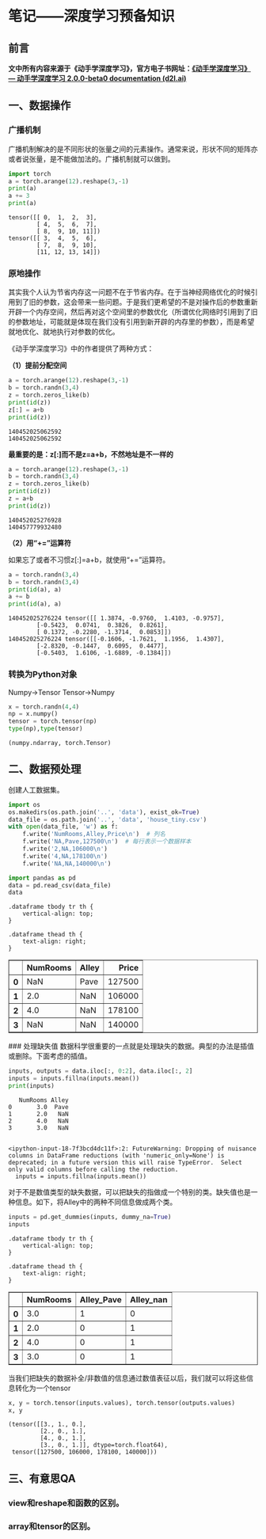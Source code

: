 # 笔记——深度学习预备知识
## 前言
**文中所有内容来源于《动手学深度学习》，官方电子书网址：[《动手学深度学习》 — 动手学深度学习 2.0.0-beta0 documentation (d2l.ai)](http://zh-v2.d2l.ai/index.html)**

## 一、数据操作

### 广播机制

广播机制解决的是不同形状的张量之间的元素操作。通常来说，形状不同的矩阵亦或者说张量，是不能做加法的。广播机制就可以做到。


```python
import torch
a = torch.arange(12).reshape(3,-1)
print(a)
a += 3
print(a)
```

    tensor([[ 0,  1,  2,  3],
            [ 4,  5,  6,  7],
            [ 8,  9, 10, 11]])
    tensor([[ 3,  4,  5,  6],
            [ 7,  8,  9, 10],
            [11, 12, 13, 14]])


### 原地操作

其实我个人认为节省内存这一问题不在于节省内存。在于当神经网络优化的时候引用到了旧的参数，这会带来一些问题。于是我们更希望的不是对操作后的参数重新开辟一个内存空间，然后再对这个空间里的参数优化（所谓优化网络时引用到了旧的参数地址，可能就是体现在我们没有引用到新开辟的内存里的参数），而是希望就地优化、就地执行对参数的优化。

《动手学深度学习》中的作者提供了两种方式：

**（1）提前分配空间**


```python
a = torch.arange(12).reshape(3,-1)
b = torch.randn(3,4) 
z = torch.zeros_like(b)
print(id(z))
z[:] = a+b
print(id(z))
```

    140452025062592
    140452025062592


**最重要的是：z[:]而不是z=a+b，不然地址是不一样的**


```python
a = torch.arange(12).reshape(3,-1)
b = torch.randn(3,4)
z = torch.zeros_like(b)
print(id(z))
z = a+b
print(id(z))
```

    140452025276928
    140457779932480


**（2）用“+=”运算符**

如果忘了或者不习惯z[:]=a+b，就使用“+=”运算符。


```python
a = torch.randn(3,4)
b = torch.randn(3,4)
print(id(a), a)
a += b
print(id(a), a)
```

    140452025276224 tensor([[ 1.3874, -0.9760,  1.4103, -0.9757],
            [-0.5423,  0.0741,  0.3826,  0.8261],
            [ 0.1372, -0.2280, -1.3714,  0.0853]])
    140452025276224 tensor([[-0.1606, -1.7621,  1.1956,  1.4307],
            [-2.8320, -0.1447,  0.6095,  0.4477],
            [-0.5403,  1.6106, -1.6889, -0.1384]])


### 转换为Python对象
Numpy->Tensor
Tensor->Numpy


```python
x = torch.randn(4,4)
np = x.numpy()
tensor = torch.tensor(np)
type(np),type(tensor)
```


    (numpy.ndarray, torch.Tensor)

## 二、数据预处理
创建人工数据集。


```python
import os
os.makedirs(os.path.join('..', 'data'), exist_ok=True)
data_file = os.path.join('..', 'data', 'house_tiny.csv')
with open(data_file, 'w') as f:
    f.write('NumRooms,Alley,Price\n')  # 列名
    f.write('NA,Pave,127500\n')  # 每行表示一个数据样本
    f.write('2,NA,106000\n')
    f.write('4,NA,178100\n')
    f.write('NA,NA,140000\n')
```


```python
import pandas as pd
data = pd.read_csv(data_file) 
data
```


    .dataframe tbody tr th {
        vertical-align: top;
    }
    
    .dataframe thead th {
        text-align: right;
    }
<table border="1" class="dataframe">
  <thead>
    <tr style="text-align: right;">
      <th></th>
      <th>NumRooms</th>
      <th>Alley</th>
      <th>Price</th>
    </tr>
  </thead>
  <tbody>
    <tr>
      <th>0</th>
      <td>NaN</td>
      <td>Pave</td>
      <td>127500</td>
    </tr>
    <tr>
      <th>1</th>
      <td>2.0</td>
      <td>NaN</td>
      <td>106000</td>
    </tr>
    <tr>
      <th>2</th>
      <td>4.0</td>
      <td>NaN</td>
      <td>178100</td>
    </tr>
    <tr>
      <th>3</th>
      <td>NaN</td>
      <td>NaN</td>
      <td>140000</td>
    </tr>
  </tbody>
</table>
### 处理缺失值
数据科学很重要的一点就是处理缺失的数据。典型的办法是插值或删除。下面考虑的插值。


```python
inputs, outputs = data.iloc[:, 0:2], data.iloc[:, 2]
inputs = inputs.fillna(inputs.mean())
print(inputs)
```

       NumRooms Alley
    0       3.0  Pave
    1       2.0   NaN
    2       4.0   NaN
    3       3.0   NaN


    <ipython-input-18-7f3bcd4dc11f>:2: FutureWarning: Dropping of nuisance columns in DataFrame reductions (with 'numeric_only=None') is deprecated; in a future version this will raise TypeError.  Select only valid columns before calling the reduction.
      inputs = inputs.fillna(inputs.mean())


对于不是数值类型的缺失数据，可以把缺失的指做成一个特别的类。缺失值也是一种信息。如下，将Alley中的两种不同信息做成两个类。


```python
inputs = pd.get_dummies(inputs, dummy_na=True)
inputs
```


    .dataframe tbody tr th {
        vertical-align: top;
    }
    
    .dataframe thead th {
        text-align: right;
    }
<table border="1" class="dataframe">
  <thead>
    <tr style="text-align: right;">
      <th></th>
      <th>NumRooms</th>
      <th>Alley_Pave</th>
      <th>Alley_nan</th>
    </tr>
  </thead>
  <tbody>
    <tr>
      <th>0</th>
      <td>3.0</td>
      <td>1</td>
      <td>0</td>
    </tr>
    <tr>
      <th>1</th>
      <td>2.0</td>
      <td>0</td>
      <td>1</td>
    </tr>
    <tr>
      <th>2</th>
      <td>4.0</td>
      <td>0</td>
      <td>1</td>
    </tr>
    <tr>
      <th>3</th>
      <td>3.0</td>
      <td>0</td>
      <td>1</td>
    </tr>
  </tbody>
</table>
当我们把缺失的数据补全/非数值的信息通过数值表征以后，我们就可以将这些信息转化为一个tensor


```python
x, y = torch.tensor(inputs.values), torch.tensor(outputs.values)
x, y
```


    (tensor([[3., 1., 0.],
             [2., 0., 1.],
             [4., 0., 1.],
             [3., 0., 1.]], dtype=torch.float64),
     tensor([127500, 106000, 178100, 140000]))

## 三、有意思QA
### view和reshape和函数的区别。
### array和tensor的区别。
